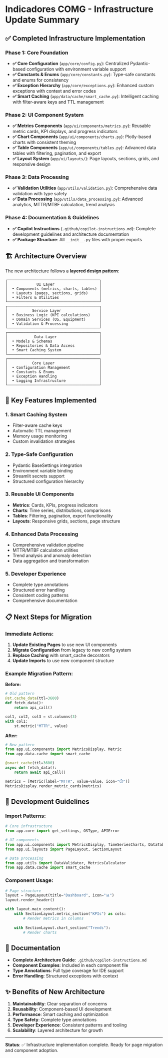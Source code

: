 # Indicadores COMG - Infrastructure Update Summary

## ✅ Completed Infrastructure Implementation

### Phase 1: Core Foundation
- **✅ Core Configuration** (`app/core/config.py`): Centralized Pydantic-based configuration with environment variable support
- **✅ Constants & Enums** (`app/core/constants.py`): Type-safe constants and enums for consistency  
- **✅ Exception Hierarchy** (`app/core/exceptions.py`): Enhanced custom exceptions with context and error codes
- **✅ Smart Caching** (`app/data/cache/smart_cache.py`): Intelligent caching with filter-aware keys and TTL management

### Phase 2: UI Component System
- **✅ Metrics Components** (`app/ui/components/metrics.py`): Reusable metric cards, KPI displays, and progress indicators
- **✅ Chart Components** (`app/ui/components/charts.py`): Plotly-based charts with consistent theming
- **✅ Table Components** (`app/ui/components/tables.py`): Advanced data tables with filtering, pagination, and export
- **✅ Layout System** (`app/ui/layouts/`): Page layouts, sections, grids, and responsive design

### Phase 3: Data Processing
- **✅ Validation Utilities** (`app/utils/validation.py`): Comprehensive data validation with type safety
- **✅ Data Processing** (`app/utils/data_processing.py`): Advanced analytics, MTTR/MTBF calculation, trend analysis

### Phase 4: Documentation & Guidelines
- **✅ Copilot Instructions** (`.github/copilot-instructions.md`): Complete development guidelines and architecture documentation
- **✅ Package Structure**: All `__init__.py` files with proper exports

## 🏗️ Architecture Overview

The new architecture follows a **layered design pattern**:

```
┌─────────────────────────────────────────┐
│             UI Layer                    │
│  • Components (metrics, charts, tables) │
│  • Layouts (pages, sections, grids)     │
│  • Filters & Utilities                  │
└─────────────────────────────────────────┘
┌─────────────────────────────────────────┐
│           Service Layer                 │
│  • Business Logic (KPI calculations)    │
│  • Domain Services (OS, Equipment)      │
│  • Validation & Processing              │
└─────────────────────────────────────────┘
┌─────────────────────────────────────────┐
│            Data Layer                   │
│  • Models & Schemas                     │
│  • Repositories & Data Access           │
│  • Smart Caching System                 │
└─────────────────────────────────────────┘
┌─────────────────────────────────────────┐
│           Core Layer                    │
│  • Configuration Management             │
│  • Constants & Enums                    │
│  • Exception Handling                   │
│  • Logging Infrastructure               │
└─────────────────────────────────────────┘
```

## 🚀 Key Features Implemented

### 1. **Smart Caching System**
- Filter-aware cache keys
- Automatic TTL management  
- Memory usage monitoring
- Custom invalidation strategies

### 2. **Type-Safe Configuration**
- Pydantic BaseSettings integration
- Environment variable binding
- Streamlit secrets support
- Structured configuration hierarchy

### 3. **Reusable UI Components**
- **Metrics**: Cards, KPIs, progress indicators
- **Charts**: Time series, distributions, comparisons
- **Tables**: Filtering, pagination, export functionality
- **Layouts**: Responsive grids, sections, page structure

### 4. **Enhanced Data Processing**
- Comprehensive validation pipeline
- MTTR/MTBF calculation utilities
- Trend analysis and anomaly detection
- Data aggregation and transformation

### 5. **Developer Experience**
- Complete type annotations
- Structured error handling
- Consistent coding patterns
- Comprehensive documentation

## 📋 Next Steps for Migration

### Immediate Actions:
1. **Update Existing Pages** to use new UI components
2. **Migrate Configuration** from legacy to new config system
3. **Replace Caching** with smart_cache decorators
4. **Update Imports** to use new component structure

### Example Migration Pattern:

**Before:**
```python
# Old pattern
@st.cache_data(ttl=3600)
def fetch_data():
    return api_call()

col1, col2, col3 = st.columns(3)
with col1:
    st.metric("MTTR", value)
```

**After:**
```python
# New pattern
from app.ui.components import MetricsDisplay, Metric
from app.data.cache import smart_cache

@smart_cache(ttl=3600)
async def fetch_data():
    return await api_call()

metrics = [Metric(label="MTTR", value=value, icon="⏱️")]
MetricsDisplay.render_metric_cards(metrics)
```

## 🔧 Development Guidelines

### Import Patterns:
```python
# Core infrastructure
from app.core import get_settings, OSType, APIError

# UI components
from app.ui.components import MetricsDisplay, TimeSeriesCharts, DataTable
from app.ui.layouts import PageLayout, SectionLayout

# Data processing
from app.utils import DataValidator, MetricsCalculator
from app.data.cache import smart_cache
```

### Component Usage:
```python
# Page structure
layout = PageLayout(title="Dashboard", icon="📊")
layout.render_header()

with layout.main_content():
    with SectionLayout.metric_section("KPIs") as cols:
        # Render metrics in columns
        
    with SectionLayout.chart_section("Trends"):
        # Render charts
```

## 📖 Documentation

- **Complete Architecture Guide**: `.github/copilot-instructions.md`
- **Component Examples**: Included in each component file
- **Type Annotations**: Full type coverage for IDE support
- **Error Handling**: Structured exceptions with context

## ✨ Benefits of New Architecture

1. **Maintainability**: Clear separation of concerns
2. **Reusability**: Component-based UI development
3. **Performance**: Smart caching and optimization
4. **Type Safety**: Complete type annotations
5. **Developer Experience**: Consistent patterns and tooling
6. **Scalability**: Layered architecture for growth

---

**Status**: ✅ Infrastructure implementation complete. Ready for page migration and component adoption.
